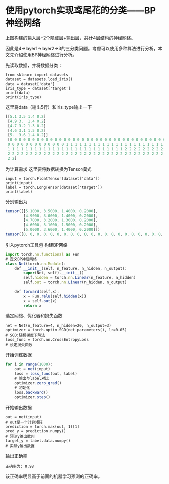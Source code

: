 # 使用pytorch实现鸢尾花的分类——BP神经网络

上图构建的输入层+2个隐藏层+输出层，共计4层结构的神经网络。

因此是4->layer1->layer2->3的三分类问题。考虑可以使用多种算法进行分析，本文先介绍使用BP神经网络进行分析。

先读取数据，并将数据分类：

```
from sklearn import datasets
dataset = datasets.load_iris()
data = dataset['data']
iris_type = dataset['target']
print(data)
print(iris_type)
```

这里将data（输出5行）和iris_type输出一下

```javascript
[[5.1 3.5 1.4 0.2]
 [4.9 3.  1.4 0.2]
 [4.7 3.2 1.3 0.2]
 [4.6 3.1 1.5 0.2]
 [5.  3.6 1.4 0.2]]
 [0 0 0 0 0 0 0 0 0 0 0 0 0 0 0 0 0 0 0 0 0 0 0 0 0 0 0 0 0 0 0 0 0 0 0 0 0
 0 0 0 0 0 0 0 0 0 0 0 0 0 1 1 1 1 1 1 1 1 1 1 1 1 1 1 1 1 1 1 1 1 1 1 1 1
 1 1 1 1 1 1 1 1 1 1 1 1 1 1 1 1 1 1 1 1 1 1 1 1 1 1 2 2 2 2 2 2 2 2 2 2 2
 2 2 2 2 2 2 2 2 2 2 2 2 2 2 2 2 2 2 2 2 2 2 2 2 2 2 2 2 2 2 2 2 2 2 2 2 2
 2 2]
```

为计算需求 这里要将数据转换为Tensor模式

```
input = torch.FloatTensor(dataset['data'])
print(input)
label = torch.LongTensor(dataset['target'])
print(label)
```

分别输出为

```javascript
tensor([[5.1000, 3.5000, 1.4000, 0.2000],
        [4.9000, 3.0000, 1.4000, 0.2000],
        [4.7000, 3.2000, 1.3000, 0.2000],
        [4.6000, 3.1000, 1.5000, 0.2000],
        [5.0000, 3.6000, 1.4000, 0.2000]])
tensor([0, 0, 0, 0, 0, 0, 0, 0, 0, 0, 0, 0, 0, 0, 0, 0, 0, 0, 0, 0, 0, 0, 0, 0,        0, 0, 0, 0, 0, 0, 0, 0, 0, 0, 0, 0, 0, 0, 0, 0, 0, 0, 0, 0, 0, 0, 0, 0,        0, 0, 1, 1, 1, 1, 1, 1, 1, 1, 1, 1, 1, 1, 1, 1, 1, 1, 1, 1, 1, 1, 1, 1,        1, 1, 1, 1, 1, 1, 1, 1, 1, 1, 1, 1, 1, 1, 1, 1, 1, 1, 1, 1, 1, 1, 1, 1,        1, 1, 1, 1, 2, 2, 2, 2, 2, 2, 2, 2, 2, 2, 2, 2, 2, 2, 2, 2, 2, 2, 2, 2,        2, 2, 2, 2, 2, 2, 2, 2, 2, 2, 2, 2, 2, 2, 2, 2, 2, 2, 2, 2, 2, 2, 2, 2,        2, 2, 2, 2, 2, 2])
```

引入pytorch工具包 构建BP网络

```javascript
import torch.nn.functional as Fun
# 定义BP神经网络
class Net(torch.nn.Module):
    def __init__(self, n_feature, n_hidden, n_output):
        super(Net, self).__init__()
        self.hidden = torch.nn.Linear(n_feature, n_hidden)
        self.out = torch.nn.Linear(n_hidden, n_output)
      
    def forward(self,x):
        x = Fun.relu(self.hidden(x))
        x = self.out(x)
        return x
```

选定网络、优化器和损失函数

```
net = Net(n_feature=4, n_hidden=20, n_output=3)
optimizer = torch.optim.SGD(net.parameters(), lr=0.05)
# SGD:随机梯度下降法
loss_func = torch.nn.CrossEntropyLoss
# 设定损失函数
```

开始训练数据

```javascript
for i in range(1000):
    out = net(input)
    loss = loss_func(out, label)
    # 输出与label对比
    optimizer.zero_grad()
    # 初始化
    loss.backward()
    optimizer.step()
```

开始输出数据

```
out = net(input)
# out是一个计算矩阵
prediction = torch.max(out, 1)[1]
pred_y = prediction.numpy()
# 预测y输出数列
target_y = label.data.numpy()
# 实际y输出数据
```

输出正确率

```
正确率为: 0.98
```

该正确率明显高于前面的机器学习预测的正确率。
